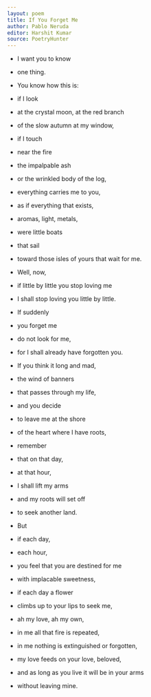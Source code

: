 ```yaml
---
layout: poem
title: If You Forget Me
author: Pablo Neruda
editor: Harshit Kumar
source: PoetryHunter
---
```


- I want you to know
- one thing.

- You know how this is:
- if I look
- at the crystal moon, at the red branch
- of the slow autumn at my window,
- if I touch
- near the fire
- the impalpable ash
- or the wrinkled body of the log,
- everything carries me to you,
- as if everything that exists,
- aromas, light, metals,
- were little boats
- that sail
- toward those isles of yours that wait for me.

- Well, now,
- if little by little you stop loving me
- I shall stop loving you little by little.

- If suddenly
- you forget me
- do not look for me,
- for I shall already have forgotten you.

- If you think it long and mad,
- the wind of banners
- that passes through my life,
- and you decide
- to leave me at the shore
- of the heart where I have roots,
- remember
- that on that day,
- at that hour,
- I shall lift my arms
- and my roots will set off
- to seek another land.

- But
- if each day,
- each hour,
- you feel that you are destined for me
- with implacable sweetness,
- if each day a flower
- climbs up to your lips to seek me,
- ah my love, ah my own,
- in me all that fire is repeated,
- in me nothing is extinguished or forgotten,
- my love feeds on your love, beloved,
- and as long as you live it will be in your arms
- without leaving mine.
